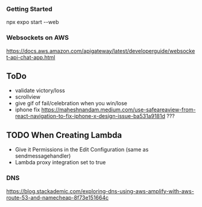 ### Getting Started
npx expo start --web


### Websockets on AWS
https://docs.aws.amazon.com/apigateway/latest/developerguide/websocket-api-chat-app.html

## ToDo
 - validate victory/loss
 - scrollview
 - give gif of fail/celebration when you win/lose
 - iphone fix https://maheshnandam.medium.com/use-safeareaview-from-react-navigation-to-fix-iphone-x-design-issue-ba531a9181d ???


## TODO When Creating Lambda
 - Give it Permissions in the Edit Configuration (same as sendmessagehandler)
 - Lambda proxy integration set to true

 ### DNS
 https://blog.stackademic.com/exploring-dns-using-aws-amplify-with-aws-route-53-and-namecheap-8f73e151664c
